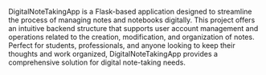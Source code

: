 DigitalNoteTakingApp is a Flask-based application designed to streamline the process of managing notes and notebooks digitally. This project offers an intuitive backend structure that supports user account management and operations related to the creation, modification, and organization of notes. Perfect for students, professionals, and anyone looking to keep their thoughts and work organized, DigitalNoteTakingApp provides a comprehensive solution for digital note-taking needs.